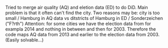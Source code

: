 Tried to merge air quality (AQ) and eletion data (ED) to do DiD. Main problem is that it often can't find the city. 
Two reasons may be: city is too small / Hamburg in AQ data vs ditstricts of Hamburg in ED / Sonderzeichen ("F?rth") 
Attention: for some cities we have the election data from for exampla 2014 and nothing in between and then for 2003. Therefore the code maps AQ data from 2013 and earlier to the election data from 2003. (Easily solvable...)
